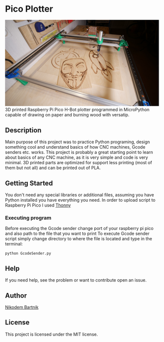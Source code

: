 # Pico Plotter
![Pico Plotter image](Docs/Images/mini.JPG)
3D printed Raspberry Pi Pico H-Bot plotter programmed in MicroPython capable of drawing on paper and burning wood with versatip.

## Description

Main purpose of this project was to practice Python programing, design something cool and understand basics of how CNC machines, Gcode senders etc. works. This project is probably a great starting point to learn about basics of any CNC machine, as it is very simple and code is very minimal. 3D printed parts are optimized for support less printing (most of them but not all) and can be printed out of PLA. 

## Getting Started
You don't need any special libraries or additional files, assuming you have Python installed you have everything you need.
In order to upload script to Raspberry Pi Pico I used [Thonny](https://thonny.org/)

### Executing program
Before executing the Gcode sender change port of your raspberry pi pico and also path to the file that you want to print
To execute Gcode sender script simply change directory to where the file is located and type in the terminal:
```
python GcodeSender.py
```

## Help

If you need help, see the problem or want to contribute open an issue.

## Author
[Nikodem Bartnik](https://nikodembartnik.pl/)


## License

This project is licensed under the MIT license.